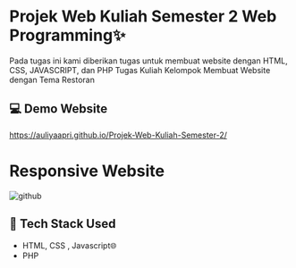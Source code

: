 # Projek Web Kuliah Semester 2 Web Programming✨
Pada tugas ini kami diberikan tugas untuk membuat website dengan HTML, CSS, JAVASCRIPT, dan PHP
Tugas Kuliah Kelompok Membuat Website dengan Tema Restoran

## 💻 Demo Website
https://auliyaapri.github.io/Projek-Web-Kuliah-Semester-2/

# Responsive Website


![github](https://user-images.githubusercontent.com/45688720/188249877-ac4be316-13d8-4f83-a069-558ed6f62d8e.png)

## 🚀 Tech Stack Used
- HTML, CSS , Javascript🌐
- PHP
